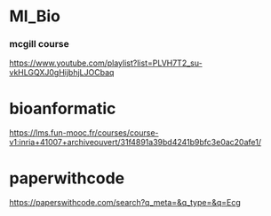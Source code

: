 # Ml_Bio
### mcgill course
https://www.youtube.com/playlist?list=PLVH7T2_su-vkHLGQXJ0gHijbhjLJOCbaq

# bioanformatic
https://lms.fun-mooc.fr/courses/course-v1:inria+41007+archiveouvert/31f4891a39bd4241b9bfc3e0ac20afe1/

# paperwithcode
https://paperswithcode.com/search?q_meta=&q_type=&q=Ecg

